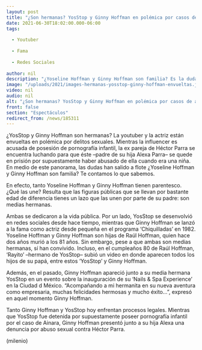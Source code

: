 ```yaml
---
layout: post
title: "¿Son hermanas? YosStop y Ginny Hoffman en polémica por casos de abuso; los lazos que las unen"
date: 2021-06-30T18:02:00.000-06:00
tags:
  
  - Youtuber
  
  - Fama
  
  - Redes Sociales
  
author: nil
description: "¿Yoseline Hoffman y Ginny Hoffman son familia? Es la duda que salió a flote, luego de que se revelara la detención de YosStop. "
image: "/uploads/2021/images-hermanas-yosstop-ginny-hoffman-envueltas.jpg"
video: nil
audio: nil
alt: "¿Son hermanas? YosStop y Ginny Hoffman en polémica por casos de abuso; los lazos que las unen"
front: false
section: "Espectáculos"
redirect_from: /news/185311
---
```


¿YosStop y Ginny Hoffman son hermanas? La youtuber y la actriz están envueltas en polémica por delitos sexuales. Mientras la influencer es acusada de posesión de pornografía infantil, la ex pareja de Héctor Parra se encuentra luchando para que éste –padre de su hija Alexa Parra– se quede en prisión por supuestamente haber abusado de ella cuando era una niña. En medio de este panorama, las dudas han salido a flote ¿Yoseline Hoffman y Ginny Hoffman son familia? Te contamos lo que sabemos. 

En efecto, tanto Yoseline Hoffman y Ginny Hoffman tienen parentesco. ¿Qué las une? Resulta que las figuras públicas que se llevan por bastante edad de diferencia tienes un lazo que las unen por parte de su padre: son medias hermanas. 

Ambas se dedicaron a la vida pública. Por un lado, YosStop se desenvolvió en redes sociales desde hace tiempo, mientras que Ginny Hoffman se lanzó a la fama como actriz desde pequeña en el programa ‘Chiquilladas’ en 1982. 
Yoseline Hoffman y Ginny Hoffman son hijas de Raúl Hoffman, quien hace dos años murió a los 81 años. Sin embargo, pese a que ambas son medias hermanas, sí han convivido. Incluso, en el cumpleaños 80 de Raúl Hoffman, ‘Rayito’ –hermano de YosStop– subió un video en donde aparecen todos los hijos de su papá, entre estos ‘YosStop’ y Ginny Hoffman. 

Además, en el pasado, Ginny Hoffman apareció junto a su media hermana YosStop en un evento sobre la inauguración de su ‘Nails & Spa Experience’ en la Ciudad d México. 
“Acompañando a mi hermanita en su nueva aventura como empresaria, muchas felicidades hermosas y mucho éxito…”, expresó en aquel momento Ginny Hoffman. 

Tanto Ginny Hoffman y YosStop hoy enfrentan procesos legales. Mientras que YosStop fue detenida por supuestamente poseer pornografía infantil por el caso de Ainara, Ginny Hoffman presentó junto a su hija Alexa una denuncia por abuso sexual contra Héctor Parra.

(milenio)